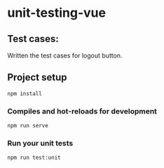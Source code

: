 # unit-testing-vue

## Test cases:
Written the test cases for logout button.

## Project setup
```
npm install
```

### Compiles and hot-reloads for development
```
npm run serve
```

### Run your unit tests
```
npm run test:unit
```
